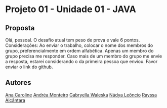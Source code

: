 # Projeto 01 - Unidade 01 - JAVA



## Proposta

Olá, pessoal. O desafio atual tem peso de prova e vale 6 pontos.
Considerações:
Ao enviar o trabalho, colocar o nome dos membros do grupo, preferencialmente em ordem alfabética.
Apenas um membro do grupo precisa me responder. 
Caso mais de um membro do grupo me envie a resposta, estarei considerando o da primeira pessoa que enviou.
Favor enviar o link do github.


## Autores
[Ana Caroline](https://github.com/)
[Andréa Monteiro](https://github.com/andreasmonteiro)
[Gabryella Waleska](https://github.com/)
[Nádya Leôncio](https://github.com/nadyabpm)
[Rayssa Alcântara](https://github.com/rayssawho)

